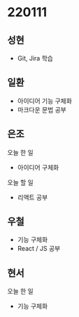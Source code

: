 # 220111

## 성현

- Git, Jira 학습

## 일환

- 아이디어 기능 구체화
- 마크다운 문법 공부

## 은조

오늘 한 일

- 아이디어 구체화

오늘 할 일

- 리액트 공부

## 우철

- 기능 구체화
- React / JS 공부

## 현서

오늘 한 일

- 기능 구체화
